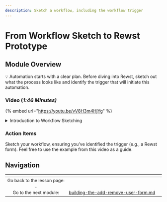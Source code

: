 ```yaml
---
description: Sketch a workflow, including the workflow trigger
---
```


# From Workflow Sketch to Rewst Prototype

## Module Overview

:bulb: Automation starts with a clear plan. Before diving into Rewst, sketch out what the process looks like and identify the trigger that will initiate this automation.

### Video (_1:46 Minutes)_

{% embed url="https://youtu.be/vV8H3m4HjYg" %}

<details>

<summary>Introduction to Workflow Sketching</summary>

It's time to sketch (by hand, or using your favorite flowcharting tool) a simple, prototype workflow for the "Add or Remove User - Microsoft Groups" automation and identify the trigger (the mechanism that "starts" the automation). Your prototype should include:

* A Rewst Form as the Trigger (we'll create the form, and then select it in the "trigger" settings of the workflow)
* A Rewst Workflow with 3 Steps (we'll expand this over the next few lessons)

Here's a visual to use for inspiration:

<img src="../../../.gitbook/assets/Flowcharts for Rewst 100-Series Self-Paced Training (4).png" alt="" data-size="original">

</details>

### Action Items

Sketch your workflow, ensuring you’ve identified the trigger (e.g., a Rewst form). Feel free to use the example from this video as a guide.

## Navigation

<table data-card-size="large" data-column-title-hidden data-view="cards" data-full-width="false"><thead><tr><th align="center"></th><th align="center"></th><th data-hidden data-card-target data-type="content-ref"></th></tr></thead><tbody><tr><td align="center">Go back to the lesson page:<br><a data-mention href="./">.</a></td><td align="center"></td><td></td></tr><tr><td align="center">Go to the next module:</td><td align="center"><a data-mention href="building-the-add-remove-user-form.md">building-the-add-remove-user-form.md</a></td><td></td></tr></tbody></table>
